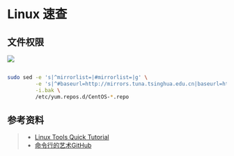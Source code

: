 # Linux 速查

## 文件权限 
![](https://hexoric-1310528773.cos.ap-beijing.myqcloud.com/hexo/Linux文件权限.jpg)


```bash

sudo sed -e 's|^mirrorlist=|#mirrorlist=|g' \
         -e 's|^#baseurl=http://mirrors.tuna.tsinghua.edu.cn|baseurl=https://101.6.15.130|g' \
         -i.bak \
         /etc/yum.repos.d/CentOS-*.repo
```






## 参考资料
> - [Linux Tools Quick Tutorial](https://linuxtools-rst.readthedocs.io/zh_CN/latest/index.html)
> - [命令行的艺术GitHub](https://github.com/jlevy/the-art-of-command-line/blob/master/README-zh.md)
